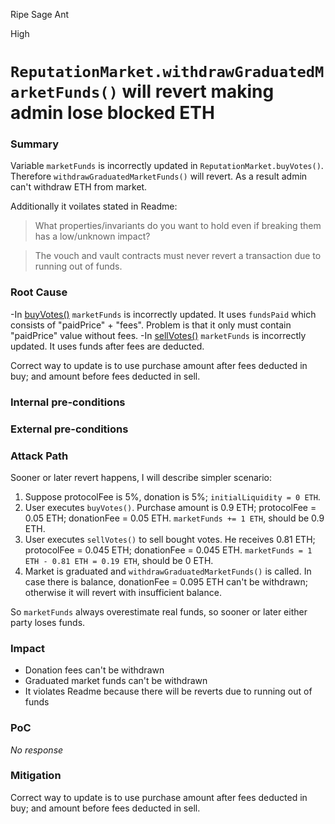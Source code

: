 Ripe Sage Ant

High

# `ReputationMarket.withdrawGraduatedMarketFunds()` will revert making admin lose blocked ETH

### Summary

Variable `marketFunds` is incorrectly updated in `ReputationMarket.buyVotes()`. Therefore `withdrawGraduatedMarketFunds()` will revert. As a result admin can't withdraw ETH from market.

Additionally it voilates stated in Readme:
>What properties/invariants do you want to hold even if breaking them has a low/unknown impact?

>The vouch and vault contracts must never revert a transaction due to running out of funds.

### Root Cause

-In [buyVotes()](https://github.com/sherlock-audit/2024-11-ethos-network-ii/blob/main/ethos/packages/contracts/contracts/ReputationMarket.sol#L481) `marketFunds` is incorrectly updated. It uses `fundsPaid` which consists of "paidPrice" + "fees". Problem is that it only must contain "paidPrice" value without fees.
-In [sellVotes()](https://github.com/sherlock-audit/2024-11-ethos-network-ii/blob/main/ethos/packages/contracts/contracts/ReputationMarket.sol#L522) `marketFunds` is incorrectly updated. It uses funds after fees are deducted.

Correct way to update is to use purchase amount after fees deducted in buy; and amount before fees deducted in sell.

### Internal pre-conditions

### External pre-conditions

### Attack Path

Sooner or later revert happens, I will describe simpler scenario:
1) Suppose protocolFee is 5%, donation is 5%; `initialLiquidity = 0 ETH`.
2) User executes `buyVotes()`. Purchase amount is 0.9 ETH; protocolFee = 0.05 ETH; donationFee = 0.05 ETH. `marketFunds += 1 ETH`, should be 0.9 ETH.
3) User executes `sellVotes()` to sell bought votes. He receives 0.81 ETH; protocolFee = 0.045 ETH; donationFee = 0.045 ETH. `marketFunds = 1 ETH - 0.81 ETH = 0.19 ETH`, should be 0 ETH.
5) Market is graduated and `withdrawGraduatedMarketFunds()` is called. In case there is balance, donationFee = 0.095 ETH can't be withdrawn; otherwise it will revert with insufficient balance.

So `marketFunds` always overestimate real funds, so sooner or later either party loses funds.

### Impact

- Donation fees can't be withdrawn
- Graduated market funds can't be withdrawn
- It violates Readme because there will be reverts due to running out of funds

### PoC

_No response_

### Mitigation

Correct way to update is to use purchase amount after fees deducted in buy; and amount before fees deducted in sell.